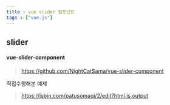 ```yaml
---
title : vue slider 컴포넌트
tags : ["vue.js"]
---
```




## slider

#### vue-slider-component

>https://github.com/NightCatSama/vue-slider-component

직접수행해본 예제

> https://jsbin.com/patusomaqi/2/edit?html,js,output
